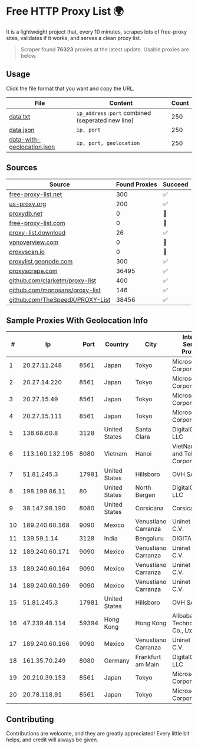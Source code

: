 
# Free HTTP Proxy List 🌍

It is a lightweight project that, every 10 minutes, scrapes lots of free-proxy sites, validates if it works, and serves a clean proxy list.


> Scraper found **76323** proxies at the latest update. Usable proxies are below.

## Usage

Click the file format that you want and copy the URL.


|File|Content|Count|
|----|-------|-----|
|[data.txt](https://raw.githubusercontent.com/themiralay/Proxy-List-World/master/data.txt)|`ip_address:port` combined (seperated new line)|250|
|[data.json](https://raw.githubusercontent.com/themiralay/Proxy-List-World/master/data.json)|`ip, port`|250|
|[data-with-geolocation.json](https://raw.githubusercontent.com/themiralay/Proxy-List-World/master/data-with-geolocation.json)|`ip, port, geolocation`|250|

## Sources

|Source|Found Proxies|Succeed|
|------|-------------|-------|
|[free-proxy-list.net](https://free-proxy-list.net)|300|✅|
|[us-proxy.org](https://www.us-proxy.org)|200|✅|
|[proxydb.net](http://proxydb.net)|0|🚫|
|[free-proxy-list.com](https://free-proxy-list.com/?page=&port=&type%5B%5D=http&type%5B%5D=https&up_time=0&search=Search)|0|🚫|
|[proxy-list.download](https://www.proxy-list.download/HTTP)|26|✅|
|[vpnoverview.com](https://vpnoverview.com/privacy/anonymous-browsing/free-proxy-servers)|0|🚫|
|[proxyscan.io](https://www.proxyscan.io)|0|🚫|
|[proxylist.geonode.com](https://proxylist.geonode.com/api/proxy-list?limit=300&page=1&sort_by=lastChecked&sort_type=desc&protocols=http,https)|300|✅|
|[proxyscrape.com](https://api.proxyscrape.com/v2/?request=displayproxies&protocol=http&timeout=10000&country=all&ssl=all&anonymity=all)|36495|✅|
|[github.com/clarketm/proxy-list](https://raw.githubusercontent.com/clarketm/proxy-list/master/proxy-list-raw.txt)|400|✅|
|[github.com/monosans/proxy-list](https://raw.githubusercontent.com/monosans/proxy-list/main/proxies/http.txt)|146|✅|
|[github.com/TheSpeedX/PROXY-List](https://raw.githubusercontent.com/TheSpeedX/PROXY-List/master/http.txt)|38456|✅|


## Sample Proxies With Geolocation Info

|#|Ip|Port|Country|City|Internet Service Provider|
|-|--|----|-------|----|-------------------------|
|1|20.27.11.248|8561|Japan|Tokyo|Microsoft Corporation|
|2|20.27.14.220|8561|Japan|Tokyo|Microsoft Corporation|
|3|20.27.15.49|8561|Japan|Tokyo|Microsoft Corporation|
|4|20.27.15.111|8561|Japan|Tokyo|Microsoft Corporation|
|5|138.68.60.8|3128|United States|Santa Clara|DigitalOcean, LLC|
|6|113.160.132.195|8080|Vietnam|Hanoi|VietNam Post and Telecom Corporation|
|7|51.81.245.3|17981|United States|Hillsboro|OVH SAS|
|8|198.199.86.11|80|United States|North Bergen|DigitalOcean, LLC|
|9|38.147.98.190|8080|United States|Corsicana|Corsicana ISD|
|10|189.240.60.168|9090|Mexico|Venustiano Carranza|Uninet S.A. de C.V.|
|11|139.59.1.14|3128|India|Bengaluru|DIGITALOCEAN|
|12|189.240.60.171|9090|Mexico|Venustiano Carranza|Uninet S.A. de C.V.|
|13|189.240.60.164|9090|Mexico|Venustiano Carranza|Uninet S.A. de C.V.|
|14|189.240.60.169|9090|Mexico|Venustiano Carranza|Uninet S.A. de C.V.|
|15|51.81.245.3|17981|United States|Hillsboro|OVH SAS|
|16|47.239.48.114|59394|Hong Kong|Hong Kong|Alibaba (US) Technology Co., Ltd.|
|17|189.240.60.166|9090|Mexico|Venustiano Carranza|Uninet S.A. de C.V.|
|18|161.35.70.249|8080|Germany|Frankfurt am Main|DigitalOcean, LLC|
|19|20.210.39.153|8561|Japan|Tokyo|Microsoft Corporation|
|20|20.78.118.91|8561|Japan|Tokyo|Microsoft Corporation|



## Contributing

Contributions are welcome, and they are greatly appreciated! Every
little bit helps, and credit will always be given.

